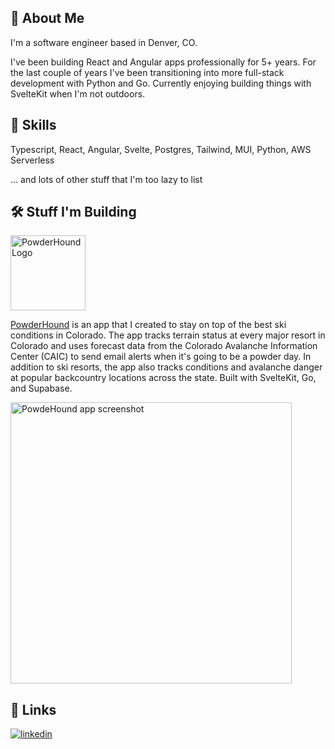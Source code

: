 ## 🤠 About Me
I'm a software engineer based in Denver, CO.

I've been building React and Angular apps professionally for 5+ years. For the last couple of years I've been transitioning into more full-stack development with Python and Go. Currently enjoying building things with SvelteKit when I'm not outdoors.


## 📐 Skills
Typescript,
React,
Angular,
Svelte,
Postgres, 
Tailwind,
MUI,
Python, 
AWS Serverless 

... and lots of other stuff that I'm too lazy to list  

## 🛠️ Stuff I'm Building

<picture>
  <img alt="PowderHound Logo" src="https://powderhound-static-images.s3.us-east-2.amazonaws.com/logo-256px.png?" width="120px">
</picture> 

[PowderHound](https://powderhound.io/) is an app that I created to stay on top of the best ski conditions in Colorado. The app tracks terrain status at every major resort in Colorado and uses forecast data from the Colorado Avalanche Information Center (CAIC) to send email alerts when it's going to be a powder day. In addition to ski resorts, the app also tracks conditions and avalanche danger at popular backcountry locations across the state. Built with SvelteKit, Go, and Supabase.

<picture>
  <img alt="PowdeHound app screenshot" src="https://github.com/b-dulaney/b-dulaney/assets/52844767/1be17abf-8f1a-472a-8dfc-2dc6acfe847d" height="450px">

</picture>


## 🔗 Links

[![linkedin](https://img.shields.io/badge/linkedin-0A66C2?style=for-the-badge&logo=linkedin&logoColor=white)](https://www.linkedin.com/in/brendanfdulaney/)

